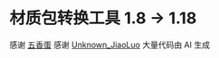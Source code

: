 # 材质包转换工具 1.8 -> 1.18

感谢 [五香蛋](https://space.bilibili.com/386750431) 感谢 [Unknown_JiaoLuo](https://space.bilibili.com/3493094785812897)
大量代码由 AI 生成

